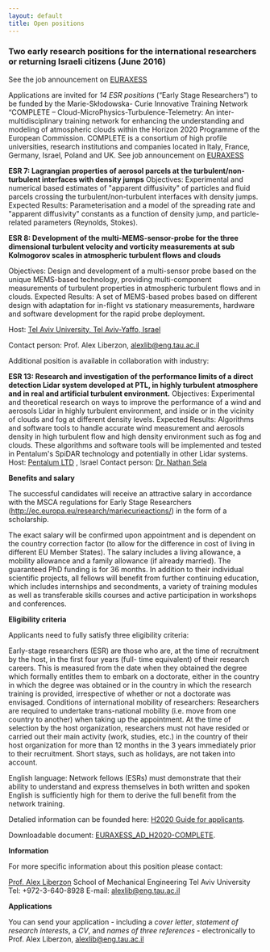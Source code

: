 ```yaml
---
layout: default
title: Open positions
---
```


### Two early research positions for the international researchers or returning Israeli citizens (June 2016)

See the job announcement on [EURAXESS](http://ec.europa.eu/euraxess/index.cfm/jobs/jobDetails/34099915) 


Applications are invited for *14 ESR positions* (“Early Stage Researchers”) to be funded by the Marie-Skłodowska- Curie Innovative Training Network “COMPLETE – Cloud-MicroPhysics-Turbulence-Telemetry: An inter-multidisciplinary training network for enhancing the understanding and modeling of atmospheric clouds within the Horizon 2020 Programme of the European Commission. COMPLETE is a consortium of high profile universities, research institutions and companies located in ltaly, France, Germany, Israel, Poland and UK. See job announcement on [EURAXESS](http://ec.europa.eu/euraxess/index.cfm/jobs/jobDetails/34099915)


**ESR 7: Lagrangian properties of aerosol parcels at the turbulent/non-turbulent interfaces with density
jumps**
Objectives: Experimental and numerical based estimates of "apparent diffusivity" of particles and fluid parcels
crossing the turbulent/non-turbulent interfaces with density jumps.
Expected Results: Parameterisation and a model of the spreading rate and "apparent diffusivity" constants as a
function of density jump, and particle-related parameters (Reynolds, Stokes).


**ESR 8: Development of the multi-MEMS-sensor-probe for the three dimensional turbulent velocity and
vorticity measurements at sub Kolmogorov scales in atmospheric turbulent flows and clouds**

Objectives: Design and development of a multi-sensor probe based on the unique MEMS-based technology,
providing multi-component measurements of turbulent properties in atmospheric turbulent flows and in clouds.
Expected Results: A set of MEMS-based probes based on different design with adaptation for in-flight vs stationary
measurements, hardware and software development for the rapid probe deployment.

Host: [Tel Aviv University, Tel Aviv-Yaffo, Israel](https://english.tau.ac.il/) 

Contact person: Prof. Alex Liberzon, [alexlib@eng.tau.ac.il](mailto:alexlib@eng.tau.ac.il)



Additional position is available in collaboration with industry:

**ESR 13: Research and investigation of the performance limits of a direct detection Lidar system developed
at PTL, in highly turbulent atmosphere and in real and artificial turbulent environment.**
Objectives: Experimental and theoretical research on ways to improve the performance of a wind and aerosols Lidar
in highly turbulent environment, and inside or in the vicinity of clouds and fog at different density levels.
Expected Results: Algorithms and software tools to handle accurate wind measurement and aerosols density in
high turbulent flow and high density environment such as fog and clouds. These algorithms and software tools will
be implemented and tested in Pentalum's SpiDAR technology and potentially in other Lidar systems.
Host: [Pentalum LTD](http://www.pentalum.com/) , Israel
Contact person: [Dr. Nathan Sela](mailto:nathan.sela@pentalum.com) 


**Benefits and salary**

The successful candidates will receive an attractive salary in accordance with the MSCA regulations for Early Stage Researchers (http://ec.europa.eu/research/mariecurieactions/) in the form of a scholarship.

The exact salary will be confirmed upon appointment and is dependent on the country correction fac­tor (to allow for the difference in cost of living in different EU Member States). The salary includes a living al­lowance, a mobility allowance and a family allowance (if already married). The guaranteed PhD funding is for 36 months. In addition to their individual scientific projects, all fellows will benefit from further continuing education, which includes internships and secondments, a variety of training modules as well as transferable skills courses and active participation in workshops and conferences.

**Eligibility criteria**

Applicants need to fully satisfy three eligibility criteria:

Early-stage researchers (ESR) are those who are, at the time of recruitment by the host, in the first four years (full- time equivalent) of their research careers. This is measured from the date when they obtained the degree which formally entitles them to embark on a doctorate, either in the country in which the degree was obtained or in the country in which the research training is provided, irrespective of whether or not a doctorate was envisaged.
Conditions of international mobility of researchers: Researchers are required to undertake trans-national mo­bility (i.e. move from one country to another) when taking up the appointment. At the time of selection by the host organization, researchers must not have resided or carried out their main activity (work, studies, etc.) in the country of their host organization for more than 12 months in the 3 years immediately prior to their recruitment. Short stays, such as holidays, are not taken into account.

English language: Network fellows (ESRs) must demonstrate that their ability to understand and express them­selves in both written and spoken English is sufficiently high for them to derive the full benefit from the network training.

Detalied information can be founded here: [H2020 Guide for applicants](http://ec.europa.eu/research/participants/portal/doc/call/h2020/h2020-msca-if-2015/1645199-guide_for_applicants_if_2015_en.pdf).

Downloadable document: [EURAXESS_AD_H2020-COMPLETE](http://www.envisens.com/wp-content/uploads/2016/07/EUROAXESS_AD_H2020-COMPLETE1.pdf).


**Information**

For more specific information about this position please contact:

[Prof. Alex Liberzon](http://www.eng.tau.ac.il/~alexlib) 
School of Mechanical Engineering 
Tel Aviv University 
Tel: +972-3-640-8928 
E-mail: [alexlib@eng.tau.ac.il](mailto:alexlib@eng.tau.ac.il)

**Applications**


You can send your application - including a *cover letter*, *statement of research interests*, a *CV*, and *names of three references* - electronically to Prof. Alex Liberzon, [alexlib@eng.tau.ac.il](mailto:alexlib@eng.tau.ac.il)